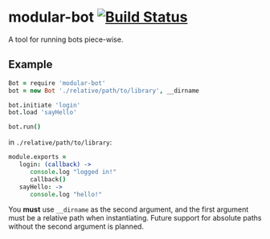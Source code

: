 # modular-bot [![Build Status](https://travis-ci.org/Thimoteus/modular-bot.svg?branch=master)](https://travis-ci.org/Thimoteus/modular-bot)
A tool for running bots piece-wise.

## Example

```coffeescript
Bot = require 'modular-bot'
bot = new Bot './relative/path/to/library', __dirname

bot.initiate 'login'
bot.load 'sayHello'

bot.run()
```

in `./relative/path/to/library`:

```coffeescript
module.exports =
   login: (callback) ->
      console.log "logged in!"
      callback()
   sayHello: ->
      console.log "hello!"
```

You **must** use `__dirname` as the second argument, and the first argument must be a relative path when instantiating. Future support for absolute paths without the second argument is planned.
